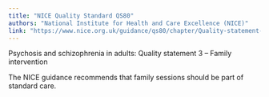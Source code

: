 ```yaml
---
title: "NICE Quality Standard QS80"
authors: "National Institute for Health and Care Excellence (NICE)"
link: "https://www.nice.org.uk/guidance/qs80/chapter/Quality-statement-3-Family-intervention"
---
```


Psychosis and schizophrenia in adults: Quality statement 3 – Family intervention

The NICE guidance recommends that family sessions should be part of standard care. 